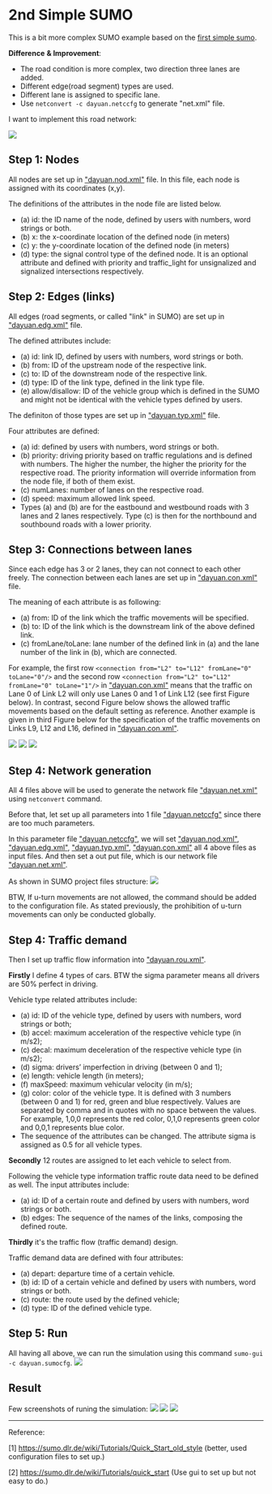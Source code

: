 # 2nd Simple SUMO 

This is a bit more complex SUMO example based on the [first simple sumo](./aSimpleSumo.md).

**Difference** **& Improvement**:
- The road condition is more complex, two direction three lanes are added.
- Different edge(road segment) types are used.
- Different lane is assigned to specific lane.
- Use `netconvert -c dayuan.netccfg` to generate "net.xml" file.


I want to implement this road network:


<img src="./imgs/2nd/2ndSimpleSumoRoadNet.png" />

## Step 1: Nodes
    
All nodes are set up in ["dayuan.nod.xml"](../docs/tutorial/quickstart_dyt/data/dayuan.nod.xml) file. In this file, each node is assigned with its coordinates (x,y).

The definitions of the attributes in the node file are listed below.

- (a) id: the ID name of the node, defined by users with numbers, word strings or both.
- (b) x: the x-coordinate location of the defined node (in meters)
- (c) y: the y-coordinate location of the defined node (in meters)
- (d) type: the signal control type of the defined node. It is an optional attribute and defined with priority and traffic_light for unsignalized and signalized intersections respectively.

## Step 2: Edges (links)

All edges (road segments, or called "link" in SUMO) are set up in ["dayuan.edg.xml"](../docs/tutorial/quickstart_dyt/data/dayuan.edg.xml) file.

The defined attributes include:

- (a) id: link ID, defined by users with numbers, word strings or both.
- (b) from: ID of the upstream node of the respective link.
- (c) to: ID of the downstream node of the respective link.
- (d) type: ID of the link type, defined in the link type file.
- (e) allow/disallow: ID of the vehicle group which is defined in the SUMO and might not be identical with the vehicle types defined by users. 

The definiton of those types are set up in ["dayuan.typ.xml"](../docs/tutorial/quickstart_dyt/data/dayuan.typ.xml) file.

Four attributes are defined:

- (a) id: defined by users with numbers, word strings or both.
- (b) priority: driving priority based on traffic regulations and is defined with numbers. The higher the number, the higher the priority for the respective road. The priority information will override information from the node file, if both of them exist.
- (c) numLanes: number of lanes on the respective road.
- (d) speed: maximum allowed link speed.
- Types (a) and (b) are for the eastbound and westbound roads with 3 lanes and 2 lanes respectively. Type (c) is then for the northbound and southbound roads with a lower priority.


## Step 3: Connections between lanes

Since each edge has 3 or 2 lanes, they can not connect to each other freely. The connection between each lanes are set up in ["dayuan.con.xml"](../docs/tutorial/quickstart_dyt/data/dayuan.con.xml) file.

The meaning of each attribute is as following:

- (a) from: ID of the link which the traffic movements will be specified.
- (b) to: ID of the link which is the downstream link of the above defined link.
- (c) fromLane/toLane: lane number of the defined link in (a) and the lane number of the link in (b), which are connected.

For example, the first row `<connection from="L2" to="L12" fromLane="0" toLane="0"/>` and the second row `<connection from="L2" to="L12" fromLane="0" toLane="1"/>` in ["dayuan.con.xml"](../docs/tutorial/quickstart_dyt/data/dayuan.con.xml) means that the traffic on Lane 0 of Link L2 will only use Lanes 0 and 1 of Link L12 (see first Figure below). In contrast, second Figure below shows the allowed traffic movements based on the default setting as reference. Another example is given in third Figure below for the specification of the traffic movements on Links L9, L12 and L16, defined in ["dayuan.con.xml"](../docs/tutorial/quickstart_dyt/data/dayuan.con.xml).

<img src="./imgs/2nd/1.png">
<img src="./imgs/2nd/2.png">
<img src="./imgs/2nd/3.png">

## Step 4: Network generation

All 4 files above will be used to generate the network file ["dayuan.net.xml"](../docs/tutorial/quickstart_dyt/data/dayuan.net.xml) using `netconvert` command. 

Before that, let set up all parameters into 1 file ["dayuan.netccfg"](../docs/tutorial/quickstart_dyt/data/dayuan.netccfg) since there are too much parameters. 

In this parameter file ["dayuan.netccfg"](../docs/tutorial/quickstart_dyt/data/dayuan.netccfg),  we will set ["dayuan.nod.xml"](../docs/tutorial/quickstart_dyt/data/dayuan.nod.xml),  ["dayuan.edg.xml"](../docs/tutorial/quickstart_dyt/data/dayuan.edg.xml), ["dayuan.typ.xml"](../docs/tutorial/quickstart_dyt/data/dayuan.typ.xml), ["dayuan.con.xml"](../docs/tutorial/quickstart_dyt/data/dayuan.con.xml) all 4 above files as input files. And then set a out put file, which is our network file ["dayuan.net.xml"](../docs/tutorial/quickstart_dyt/data/dayuan.net.xml).

As shown in SUMO project files structure:
<img src="./imgs/structure.gif"/>

BTW, If u-turn movements are not allowed, the command <no-turnarounds value="true"/> should be added to the configuration file. As stated previously, the prohibition of u-turn movements can only be conducted globally.

## Step 4: Traffic demand

Then I set up traffic flow information into ["dayuan.rou.xml"](../docs/tutorial/quickstart_dyt/data/dayuan.rou.xml).

**Firstly** I define 4 types of cars. BTW the sigma parameter means all drivers are 50% perfect in driving.

Vehicle type related attributes include:

- (a) id: ID of the vehicle type, defined by users with numbers, word strings or both;
- (b) accel: maximum acceleration of the respective vehicle type (in m/s2);
- (c) decal: maximum deceleration of the respective vehicle type (in m/s2);
- (d) sigma: drivers’ imperfection in driving (between 0 and 1);
- (e) length: vehicle length (in meters);
- (f) maxSpeed: maximum vehicular velocity (in m/s);
- (g) color: color of the vehicle type. It is defined with 3 numbers (between 0 and 1) for red, green and blue respectively. Values are separated by comma and in quotes with no space between the values. For example, 1,0,0 represents the red color, 0,1,0 represents green color and 0,0,1 represents blue color.
- The sequence of the attributes can be changed. The attribute sigma is assigned as 0.5 for all vehicle types.

**Secondly** 12 routes are assigned to let each vehicle to select from.

Following the vehicle type information traffic route data need to be defined as well. The input attributes include:

- (a) id: ID of a certain route and defined by users with numbers, word strings or both.
- (b) edges: The sequence of the names of the links, composing the defined route.


**Thirdly** it's the traffic flow (traffic demand) design.

Traffic demand data are defined with four attributes:

- (a) depart: departure time of a certain vehicle.
- (b) id: ID of a certain vehicle and defined by users with numbers, word strings or both.
- (c) route: the route used by the defined vehicle;
- (d) type: ID of the defined vehicle type.

## Step 5: Run

All having all above, we can run the simulation using this command `sumo-gui -c dayuan.sumocfg`. 
<img src="./imgs/2nd/4.gif" />

## Result

Few screenshots of runing the simulation:
<img src="./imgs/2nd/r1.png"/>
<img src="./imgs/2nd/r2.png">
<img src="./imgs/2nd/r3.png">

----
Reference:

[1] https://sumo.dlr.de/wiki/Tutorials/Quick_Start_old_style (better, used configuration files to set up.)

[2] https://sumo.dlr.de/wiki/Tutorials/quick_start (Use gui to set up but not easy to do.)